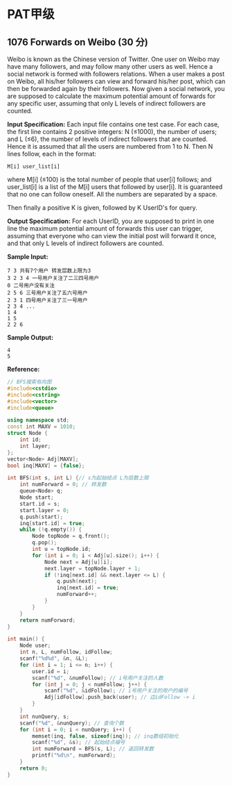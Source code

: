 # PAT甲级

## 1076 Forwards on Weibo (30 分)
Weibo is known as the Chinese version of Twitter. One user on Weibo may have many followers, and may follow many other users as well. Hence a social network is formed with followers relations. When a user makes a post on Weibo, all his/her followers can view and forward his/her post, which can then be forwarded again by their followers. Now given a social network, you are supposed to calculate the maximum potential amount of forwards for any specific user, assuming that only L levels of indirect followers are counted.

**Input Specification:**
Each input file contains one test case. For each case, the first line contains 2 positive integers: N (≤1000), the number of users; and L (≤6), the number of levels of indirect followers that are counted. Hence it is assumed that all the users are numbered from 1 to N. Then N lines follow, each in the format:
```
M[i] user_list[i]
```
where M[i] (≤100) is the total number of people that user[i] follows; and user_list[i] is a list of the M[i] users that followed by user[i]. It is guaranteed that no one can follow oneself. All the numbers are separated by a space.

Then finally a positive K is given, followed by K UserID's for query.

**Output Specification:**
For each UserID, you are supposed to print in one line the maximum potential amount of forwards this user can trigger, assuming that everyone who can view the initial post will forward it once, and that only L levels of indirect followers are counted.

**Sample Input:**
```
7 3 共有7个用户 转发层数上限为3
3 2 3 4 一号用户关注了二三四号用户
0 二号用户没有关注
2 5 6 三号用户关注了五六号用户
2 3 1 四号用户关注了三一号用户
2 3 4 ...
1 4
1 5
2 2 6
```

**Sample Output:**
```
4
5
```
**Reference:**

```cpp
// BFS搜索有向图
#include<cstdio>
#include<cstring>
#include<vector>
#include<queue>

using namespace std;
const int MAXV = 1010;
struct Node {
    int id;
    int layer;
};
vector<Node> Adj[MAXV];
bool inq[MAXV] = {false};

int BFS(int s, int L) {// s为起始结点 L为层数上限
    int numForward = 0; // 转发数
    queue<Node> q;
    Node start;
    start.id = s;
    start.layer = 0;
    q.push(start);
    inq[start.id] = true;
    while (!q.empty()) {
        Node topNode = q.front();
        q.pop();
        int u = topNode.id;
        for (int i = 0; i < Adj[u].size(); i++) {
            Node next = Adj[u][i];
            next.layer = topNode.layer + 1;
            if (!inq[next.id] && next.layer <= L) {
                q.push(next);
                inq[next.id] = true;
                numForward++;
            }
        }
    }
    return numForward;
}

int main() {
    Node user;
    int n, L, numFollow, idFollow;
    scanf("%d%d", &n, &L);
    for (int i = 1; i <= n; i++) {
        user.id = i;
        scanf("%d", &numFollow); // i号用户关注的人数
        for (int j = 0; j < numFollow; j++) {
            scanf("%d", &idFollow); // i号用户关注的用户的编号
            Adj[idFollow].push_back(user); // 边idFollow -> i
        }
    }
    int nunQuery, s;
    scanf("%d", &nunQuery); // 查询个数
    for (int i = 0; i < nunQuery; i++) {
        memset(inq, false, sizeof(inq)); // inq数组初始化
        scanf("%d", &s); // 起始结点编号
        int numForward = BFS(s, L); // 返回转发数
        printf("%d\n", numForward);
    }
    return 0;
}
```
